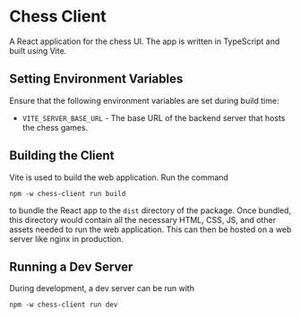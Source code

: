# Chess Client

A React application for the chess UI. The app is written in TypeScript and built using Vite.

## Setting Environment Variables

Ensure that the following environment variables are set during build time:

- `VITE_SERVER_BASE_URL` - The base URL of the backend server that hosts the chess games.

## Building the Client

Vite is used to build the web application. Run the command

```
npm -w chess-client run build
```

to bundle the React app to the `dist` directory of the package. Once bundled, this directory would contain all the necessary HTML, CSS, JS, and other assets needed to run the web application. This can then be hosted on a web server like nginx in production.

## Running a Dev Server

During development, a dev server can be run with

```
npm -w chess-client run dev
```
